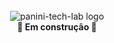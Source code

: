 <div align="center">
    <br><img src="https://i.imgur.com/VgAyWwy.gif" alt="panini-tech-lab logo">
</div>
  
<div align="center">
  <strong>🚀 Em construção 🚀</strong>
</div>
<br/>
